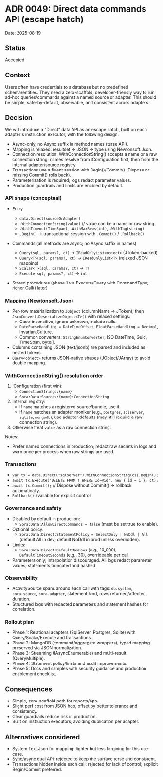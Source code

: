 # ADR 0049: Direct data commands API (escape hatch)

Date: 2025-08-19

## Status
Accepted

## Context

Users often have credentials to a database but no predefined schema/entities. They need a zero-scaffold, developer-friendly way to run ad-hoc queries/commands against a named source or adapter. This should be simple, safe-by-default, observable, and consistent across adapters.

## Decision

We will introduce a "Direct" data API as an escape hatch, built on each adapter's instruction executor, with the following design:

- Async-only, no Async suffix in method names (terse API).
- Mapping is relaxed: resultset → JSON → type using Newtonsoft.Json.
- Connection resolution: WithConnectionString() accepts a name or a raw connection string; names resolve from IConfiguration first, then from the internal adapter/source registry.
- Transactions use a fluent session with Begin()/Commit() (Dispose or missing Commit() rolls back).
- Parameterization is required; logs redact parameter values.
- Production guardrails and limits are enabled by default.

### API shape (conceptual)

- Entry
  - `data.Direct(sourceOrAdapter)`
  - `.WithConnectionString(value)` // value can be a name or raw string
  - `.WithTimeout(TimeSpan)`, `.WithMaxRows(int)`, `.WithTag(string)`
  - `.Begin()` → transactional session with `.Commit()` / `.Rollback()`

- Commands (all methods are async; no Async suffix in names)
  - `Query(sql, params?, ct)` → `IReadOnlyList<object>` (JToken-backed)
  - `Query<T>(sql, params?, ct)` → `IReadOnlyList<T>` (relaxed JSON mapping)
  - `Scalar<T>(sql, params?, ct)` → `T?`
  - `Execute(sql, params?, ct)` → `int`

- Stored procedures (phase 1 via Execute/Query with CommandType; richer Call() later)

### Mapping (Newtonsoft.Json)

- Per-row materialization to `JObject` (columnName → JToken); then `JsonConvert.DeserializeObject<T>()` with relaxed settings:
  - Case-insensitive, ignore unknown, include nulls.
  - `DateParseHandling = DateTimeOffset`, `FloatParseHandling = Decimal`, InvariantCulture.
  - Common converters: `StringEnumConverter`, ISO DateTime, Guid, TimeSpan, byte[].
- Columns containing JSON (text/jsonb) are parsed and included as nested tokens.
- `Query<object>` returns JSON-native shapes (JObject/JArray) to avoid double mapping.

### WithConnectionString() resolution order

1) IConfiguration (first win):
   - `ConnectionStrings:{name}`
   - `Sora:Data:Sources:{name}:ConnectionString`
2) Internal registry:
   - If `name` matches a registered source/bundle, use it.
   - If `name` matches an adapter moniker (e.g., `postgres`, `sqlserver`, `sqlite`, `mongodb`), use adapter defaults (may still require a raw connection string).
3) Otherwise treat `value` as a raw connection string.

Notes:
- Prefer named connections in production; redact raw secrets in logs and warn once per process when raw strings are used.

### Transactions

- `var tx = data.Direct("sqlserver").WithConnectionString(cs).Begin();`
- `await tx.Execute("DELETE FROM T WHERE Id=@id", new { id = 1 }, ct);`
- `await tx.Commit();` // Dispose without Commit() → rollback automatically.
- `Rollback()` available for explicit control.

### Governance and safety

- Disabled by default in production:
  - `Sora:Data:AllowDirectCommands = false` (must be set true to enable).
- Optional policy:
  - `Sora:Data:Direct:StatementPolicy = SelectOnly | NoDdl | All` (default All in dev; default NoDdl in prod unless overridden).
- Limits:
  - `Sora:Data:Direct:DefaultMaxRows` (e.g., 10_000), `DefaultTimeoutSeconds` (e.g., 30), overrideable per call.
- Parameters only; interpolation discouraged. All logs redact parameter values; statements truncated and hashed.

### Observability

- ActivitySource spans around each call with tags: `db.system`, `sora.source`, `sora.adapter`, statement kind, rows returned/affected, duration.
- Structured logs with redacted parameters and statement hashes for correlation.

### Rollout plan

- Phase 1: Relational adapters (SqlServer, Postgres, Sqlite) with Query/Scalar/Execute and transactions.
- Phase 2: MongoDB (command/aggregate wrappers), typed mapping preserved via JSON normalization.
- Phase 3: Streaming (IAsyncEnumerable<T>) and multi-result (QueryMultiple).
- Phase 4: Statement policy/limits and audit improvements.
- Phase 5: Docs and samples with security guidance and production enablement checklist.

## Consequences

- Simple, zero-scaffold path for reports/ops.
- Slight perf cost from JSON hop, offset by better tolerance and consistency.
- Clear guardrails reduce risk in production.
- Built on instruction executors, avoiding duplication per adapter.

## Alternatives considered

- System.Text.Json for mapping: lighter but less forgiving for this use-case.
- Sync/async dual API: rejected to keep the surface terse and consistent.
- Transactions hidden inside each call: rejected for lack of control; explicit Begin/Commit preferred.
